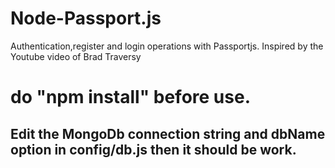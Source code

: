 # Node-Passport.js

Authentication,register and login operations with Passportjs. Inspired by the Youtube video of Brad Traversy

# do "npm install" before use.

## Edit the MongoDb connection string and dbName option in config/db.js then it should be work.

